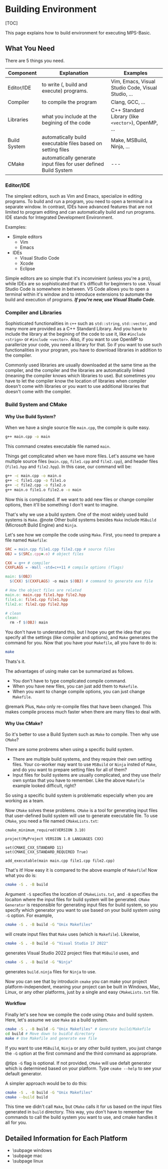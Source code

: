 # Building Environment

[TOC]

This page explains how to build environment for executing MPS-Basic.

## What You Need
There are 5 things you need.

Component | Explanation | Examples
--- | --- | ---
Editor/IDE | to write (, build and execute) programs. | Vim, Emacs, Visual Studio Code, Visual Studio, ...
Compiler | to compile the program | Clang, GCC, ...
Libraries | what you include at the begining of the code | C++ Standard Library (like `<vector>`), OpenMP, ...
Build System | automatically build executable files based on setting files | Make, MSBuild, Ninja, ...
CMake | automatically generate input files for user defined Build System | ---

### Editor/IDE
The simplest editors, such as Vim and Emacs, specialize in editing programs.
To build and run a program, you need to open a terminal in a separate window.
In contrast, IDEs have advanced features that are not limited to program editing
and can automatically build and run programs.
IDE stands for Integrated Development Environment.

Examples:
- Simple editors
  - Vim
  - Emacs
- IDEs
  - Visual Studio Code
  - Xcode
  - Eclipse

Simple editors are so simple that it's inconvinient (unless you're a pro),
while IDEs are so sophisticated that it's difficult for beginners to use.
Visual Studio Code is somewhere in between.
VS Code allows you to open a terminal within it's window
and to introduce extensions to automate the build and execution of programs.
***If you're new, use Visual Studio Code***.

### Compiler and Libraries
Sophisticated functionalities in `c++` such as `std::string`,  `std::vector`,
and many more are provided as a C++ Standard Library.
And you have to include the library at the begining of the code to use it,
like `#include <strign>` or `#include <vector>`.
Also, if you want to use OpenMP to parallerize your code, you need a library for that.
So if you want to use such functionalities in your program,
you have to download libraries in addition to the compiler.

Commonly used libraries are usually downloaded at the same time as the compiler,
and the compiler and the libraries are automatically linked
(meaning the compiler knows which libraries to use).
But sometimes you have to let the compiler know the location of libraries
when compiler doesn't come with libraries or you want to use additional libraries
that doesn't come with the compiler.

### Build System and CMake
#### Why Use Build System?
When we have a single source file `main.cpp`, the compile is quite easy.
```bash
g++ main.cpp -o main
```
This command creates executable file named `main`.

Things get complicated when we have more files.
Let's assume we have multiple source files (`main.cpp`, `file1.cpp` and `file2.cpp`),
and header files (`file1.hpp` and `file2.hpp`).
In this case, our command will be:
```bash
g++ -c main.cpp -o main.o
g++ -c file1.cpp -o file1.o
g++ -c file2.cpp -o file2.o
g++ main.o file1.o file2.o -o main
```
Now this is complicated.
If we want to add new files or change compiler options,
then it'll be something I don't want to imagine.

That's why we use a build system.
One of the most widely used build systems is `Make`.
@note
Other build systems besides `Make` include `MSBuild` (Microsoft Build Engine) and `Ninja`.

Let's see how we compile the code using `Make`.
First, you need to prepare a file named `Makefile`:
```Makefile
SRC = main.cpp file1.cpp file2.cpp # source files
OBJ = $(SRC:.cpp=.o) # object files

CXX = g++ # compiler
CXXFLAGS = -Wall -std=c++11 # compile options (flags)

main: $(OBJ)
  $(CXX) $(CXXFLAGS) -o main $(OBJ) # command to generate exe file

# How the object files are related
main.o: main.cpp file1.hpp file2.hpp
file1.o: file1.cpp file1.hpp
file2.o: file2.cpp file2.hpp

# clean
clean:
  rm -f $(OBJ) main
```
You don't have to understand this, but I hope you get the idea that
you specify all the settings (like compiler and options),
and `Make` generates the command for you.
Now that you have your `Makefile`, all you have to do is:
```bash
make
```
Thats's it.

The advantages of using make can be summarized as follows.
- You don't have to type complicated compile command.
- When you have new files, you can just add them to `Makefile`.
- When you want to change compile options, you can just change `Makefile`.

@remark
Plus, `Make` only re-compile files that have been changed.
This makes compile process much faster when there are many files to deal with.

#### Why Use CMake?
So it's better to use a Build System such as `Make` to compile.
Then why use `CMake`?

There are some probrems when using a specific build system.
- There are multiple build systems, and they require their own setting files.
  Your co-worker may want to use `MSBuild` or `Ninja` insted of `Make`,
  and do you want to prepare setting files for all of them?
- Input files for build systems are usually complicated,
  and they use thei\r own syntax that you have to remember.
  Like the above `Makefile` example looked difficult, right?

So using a specific build system is problematic especially when you are working
as a team.

Now `CMake` solves these problems.
`CMake` is a tool for generating input files that user-defined build system
will use to generate executable file.
To use `CMake`, you need a file named `CMakeLists.txt`:
```
cmake_minimum_required(VERSION 3.10)

project(MyProject VERSION 1.0 LANGUAGES CXX)

set(CMAKE_CXX_STANDARD 11)
set(CMAKE_CXX_STANDARD_REQUIRED True)

add_executable(main main.cpp file1.cpp file2.cpp)
```
That's it! How easy it is compared to the above example of `Makefile`!
Now what you do is:
```bash
cmake -S . -B build
```
Argument `-S` specifies the location of `CMakeLists.txt`,
and `-B` specifies the locaiton where the input files for build system will be generated.
`CMake Generator` is responsible for generating input files for build system,
so you specify which generator you want to use based on your build system using `-G` option.
For example,
```bash
cmake -S . -B build -G "Unix Makefiles"
```
will create input files that `Make` uses (which is `Makefile`).
Likewise,
```bash
cmake -S . -B build -G "Visual Studio 17 2022"
```
generates Visual Studio 2022 project files that `MSBuild` uses, and
```bash
cmake -S . -B build -G "Ninja"
```
generates `build.ninja` files for `Ninja` to use.

Now you can see that by introducin `cmake` you can make your project platform-independent,
meaning your project can be built in Windows, Mac, Linux, or any other platforms,
just by a single and easy `CMakeLists.txt` file.

#### Workflow
Finally let's see how we compile the code using `CMake` and build system.
Here, let's assume we use `Make` as a build system.
```bash
cmake -S . -B build -G "Unix Makefiles" # Generate build/Makefile
cd build # Move down to buidld directory
make # Use Makefile and generate exe file
```
If you want to use `MSBuild`, `Ninja` or any other build system,
you just change the `-G` option at the first command and the third command as appropriate.

@tips
`-G` flag is optional. If not provided, `CMake` will use defalt generator which is determined
based on your platform.
Type `cmake --help` to see your default generator.


A simpler approach would be to do this:
```bash
cmake -S . -B build -G "Unix Makefiles"
cmake --build build
```
This time we didn't call `Make`, but `CMake` calls it for us based on the
input files generated in `build` directory.
This way, you don't have to remember the commands to call the build system
you want to use, and cmake handles it all for you.

## Detailed Information for Each Platform
- \subpage windows
- \subpage mac
- \subpage linux